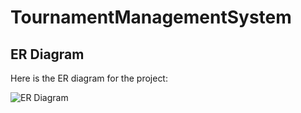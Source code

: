 # TournamentManagementSystem

## ER Diagram

Here is the ER diagram for the project:

![ER Diagram](assets/images/erd.png)
